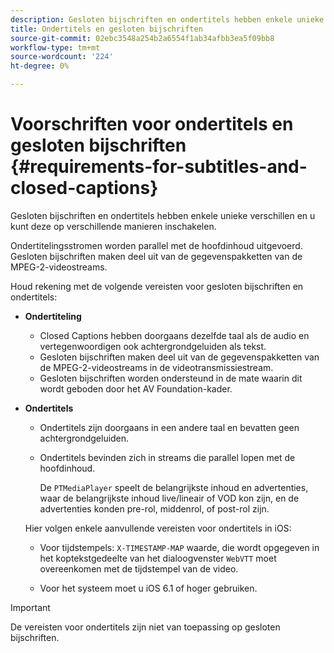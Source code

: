 ```yaml
---
description: Gesloten bijschriften en ondertitels hebben enkele unieke verschillen en u kunt deze op verschillende manieren inschakelen.
title: Ondertitels en gesloten bijschriften
source-git-commit: 02ebc3548a254b2a6554f1ab34afbb3ea5f09bb8
workflow-type: tm+mt
source-wordcount: '224'
ht-degree: 0%

---
```


# Voorschriften voor ondertitels en gesloten bijschriften {#requirements-for-subtitles-and-closed-captions}

Gesloten bijschriften en ondertitels hebben enkele unieke verschillen en u kunt deze op verschillende manieren inschakelen.

Ondertitelingsstromen worden parallel met de hoofdinhoud uitgevoerd. Gesloten bijschriften maken deel uit van de gegevenspakketten van de MPEG-2-videostreams.

Houd rekening met de volgende vereisten voor gesloten bijschriften en ondertitels:

* **Ondertiteling**

   * Closed Captions hebben doorgaans dezelfde taal als de audio en vertegenwoordigen ook achtergrondgeluiden als tekst.
   * Gesloten bijschriften maken deel uit van de gegevenspakketten van de MPEG-2-videostreams in de videotransmissiestream.
   * Gesloten bijschriften worden ondersteund in de mate waarin dit wordt geboden door het AV Foundation-kader.

* **Ondertitels**

   * Ondertitels zijn doorgaans in een andere taal en bevatten geen achtergrondgeluiden.
   * Ondertitels bevinden zich in streams die parallel lopen met de hoofdinhoud.

     De `PTMediaPlayer` speelt de belangrijkste inhoud en advertenties, waar de belangrijkste inhoud live/lineair of VOD kon zijn, en de advertenties konden pre-rol, middenrol, of post-rol zijn.

  Hier volgen enkele aanvullende vereisten voor ondertitels in iOS:

   * Voor tijdstempels: `X-TIMESTAMP-MAP` waarde, die wordt opgegeven in het koptekstgedeelte van het dialoogvenster `WebVTT` moet overeenkomen met de tijdstempel van de video.

   * Voor het systeem moet u iOS 6.1 of hoger gebruiken.

>[!IMPORTANT]
>
>De vereisten voor ondertitels zijn niet van toepassing op gesloten bijschriften.
